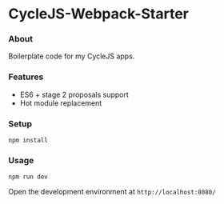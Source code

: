 <h1>
CycleJS-Webpack-Starter
</h1>

### About
Boilerplate code for my CycleJS apps.

### Features
* ES6 + stage 2 proposals support
* Hot module replacement

### Setup
`npm install`

### Usage
`npm run dev`

Open the development environment at `http://localhost:8080/`
